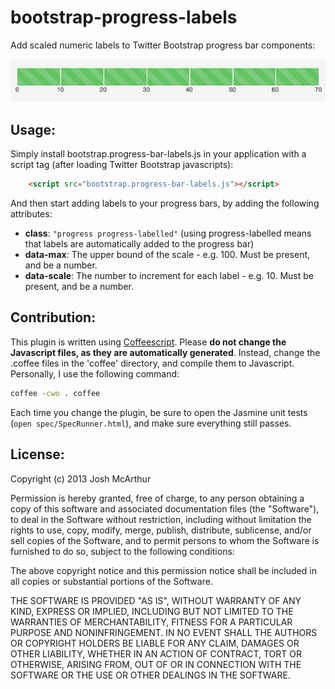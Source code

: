 bootstrap-progress-labels
=========================

Add scaled numeric labels to Twitter Bootstrap progress bar components:

![Like so](progressbar.png)

Usage:
---

Simply install bootstrap.progress-bar-labels.js in your application with a script tag (after loading Twitter Bootstrap javascripts):

``` html 
	<script src="bootstrap.progress-bar-labels.js"></script>
```

And then start adding labels to your progress bars, by adding the following attributes:

* **class**: `"progress progress-labelled"` (using progress-labelled means that labels are automatically added to the progress bar)
* **data-max**: The upper bound of the scale - e.g. 100. Must be present, and be a number.
* **data-scale**: The number to increment for each label - e.g. 10. Must be present, and be a number.


Contribution:
---

This plugin is written using [Coffeescript](http://coffeescript.org). Please **do not change the Javascript files, as they are automatically generated**. Instead, change the .coffee files in the 'coffee' directory, and compile them to Javascript. Personally, I use the following command:

``` bash
coffee -cwo . coffee
```

Each time you change the plugin, be sure to open the Jasmine unit tests (`open spec/SpecRunner.html`), and make sure everything still passes.

License:
---

Copyright (c) 2013 Josh McArthur

Permission is hereby granted, free of charge, to any person obtaining a copy of this software and associated documentation files (the "Software"), to deal in the Software without restriction, including without limitation the rights to use, copy, modify, merge, publish, distribute, sublicense, and/or sell copies of the Software, and to permit persons to whom the Software is furnished to do so, subject to the following conditions:

The above copyright notice and this permission notice shall be included in all copies or substantial portions of the Software.

THE SOFTWARE IS PROVIDED "AS IS", WITHOUT WARRANTY OF ANY KIND, EXPRESS OR IMPLIED, INCLUDING BUT NOT LIMITED TO THE WARRANTIES OF MERCHANTABILITY, FITNESS FOR A PARTICULAR PURPOSE AND NONINFRINGEMENT. IN NO EVENT SHALL THE AUTHORS OR COPYRIGHT HOLDERS BE LIABLE FOR ANY CLAIM, DAMAGES OR OTHER LIABILITY, WHETHER IN AN ACTION OF CONTRACT, TORT OR OTHERWISE, ARISING FROM, OUT OF OR IN CONNECTION WITH THE SOFTWARE OR THE USE OR OTHER DEALINGS IN THE SOFTWARE.

